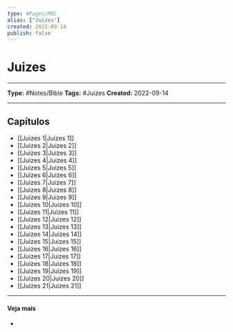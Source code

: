 ```yaml
---
type: #Pages/MOC
alias: ["Juizes"]
created: 2022-09-14
publish: false
---
```


# Juizes

---

**Type:** #Notes/Bible
**Tags:** #Juizes
**Created:** 2022-09-14

---

## Capítulos

- [[Juizes 1|Juizes 1]]
- [[Juizes 2|Juizes 2]]
- [[Juizes 3|Juizes 3]]
- [[Juizes 4|Juizes 4]]
- [[Juizes 5|Juizes 5]]
- [[Juizes 6|Juizes 6]]
- [[Juizes 7|Juizes 7]]
- [[Juizes 8|Juizes 8]]
- [[Juizes 9|Juizes 9]]
- [[Juizes 10|Juizes 10]]
- [[Juizes 11|Juizes 11]]
- [[Juizes 12|Juizes 12]]
- [[Juizes 13|Juizes 13]]
- [[Juizes 14|Juizes 14]]
- [[Juizes 15|Juizes 15]]
- [[Juizes 16|Juizes 16]]
- [[Juizes 17|Juizes 17]]
- [[Juizes 18|Juizes 18]]
- [[Juizes 19|Juizes 19]]
- [[Juizes 20|Juizes 20]]
- [[Juizes 21|Juizes 21]]

---

#### Veja mais

-
